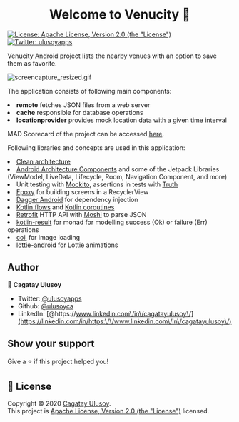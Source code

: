 <h1 align="center">Welcome to Venucity 👋</h1>
<p>
  <a href="http://www.apache.org/licenses/LICENSE-2.0" target="_blank">
    <img alt="License: Apache License, Version 2.0 (the &#34;License&#34;)" src="https://img.shields.io/badge/License-Apache License, Version 2.0 (the &#34;License&#34;)-yellow.svg" />
  </a>
  <a href="https://twitter.com/ulusoyapps" target="_blank">
    <img alt="Twitter: ulusoyapps" src="https://img.shields.io/twitter/follow/ulusoyapps.svg?style=social" />
  </a>
</p>

Venucity Android project lists the nearby venues with an option to save them as favorite. 

![screencapture_resized.gif](screenshots/screencapture_resized.gif)

The application consists of following main components:
<li><b>remote</b> fetches JSON files from a web server</li>
<li><b>cache</b> responsible for database operations</li>
<li><b>locationprovider</b> provides mock location data with a given time interval</li>


MAD Scorecard of the project can be accessed <a href= "https://madscorecard.withgoogle.com/scorecards/2542951502/">here</a>.

Following libraries and concepts are used in this application:

<li><a href= "https://blog.cleancoder.com/uncle-bob/2012/08/13/the-clean-architecture.html">Clean architecture</a></li> 
<li><a href= "https://developer.android.com/topic/libraries/architecture">Android Architecture Components</a> and some of the Jetpack Libraries (ViewModel, LiveData, Lifecycle, Room, Navigation Component, and more)</li> 
<li>Unit testing with <a href= "https://site.mockito.org/">Mockito</a>, assertions in tests with <a href= "https://truth.dev/">Truth</a></li> 
<li><a href= "https://github.com/airbnb/epoxy">Epoxy</a> for building screens in a RecyclerView</li> 
<li><a href= "https://dagger.dev/dev-guide/android.html">Dagger Android</a> for dependency injection</li>
<li><a href= "https://developer.android.com/kotlin/flow">Kotlin flows</a> and <a href= "https://developer.android.com/kotlin/coroutines">Kotlin coroutines</a></li> 
<li><a href= "https://square.github.io/retrofit/">Retrofit</a> HTTP API with <a href= "https://square.github.io/retrofit/">Moshi</a> to parse JSON</li> 
<li><a href= "https://github.com/michaelbull/kotlin-result">kotlin-result</a> for monad for modelling success (Ok) or failure (Err) operations</li> 
<li><a href= "https://github.com/coil-kt/coil">coil</a> for image loading</li> 
<li><a href= "https://github.com/airbnb/lottie-android">lottie-android</a> for Lottie animations</li>

## Author

👤 **Cagatay Ulusoy**

* Twitter: [@ulusoyapps](https://twitter.com/ulusoyapps)
* Github: [@ulusoyca](https://github.com/ulusoyca)
* LinkedIn:
  [@https:\/\/www.linkedin.com\/in\/cagatayulusoy\/](https://linkedin.com/in/https:\/\/www.linkedin.com\/in\/cagatayulusoy\/)

## Show your support

Give a ⭐️ if this project helped you!

## 📝 License

Copyright © 2020 [Cagatay Ulusoy](https://github.com/ulusoyca).<br />
This project is
[Apache License, Version 2.0 (the &#34;License&#34;)](http://www.apache.org/licenses/LICENSE-2.0)
licensed.
